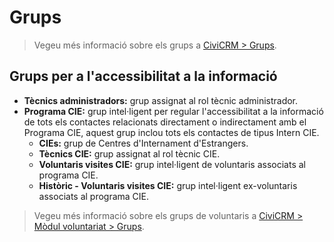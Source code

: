 # Grups

> Vegeu més informació sobre els grups a [CiviCRM > Grups](/civicrm/grups/).

## Grups per a l'accessibilitat a la informació

- **Tècnics administradors:** grup assignat al rol tècnic administrador.
- **Programa CIE:** grup intel·ligent per regular l'accessibilitat a la informació de tots els contactes relacionats directament o indirectament amb el Programa CIE, aquest grup inclou tots els contactes de tipus Intern CIE.
    - **CIEs:** grup de Centres d'Internament d'Estrangers.
    - **Tècnics CIE:** grup assignat al rol tècnic CIE.
    - **Voluntaris visites CIE:** grup intel·ligent de voluntaris associats al programa CIE.
    - **Històric - Voluntaris visites CIE:** grup intel·ligent ex-voluntaris associats al programa CIE.

> Vegeu més informació sobre els grups de voluntaris a [CiviCRM > Mòdul voluntariat > Grups](/voluntariat-practiques-educacio-lleure/grups/).
